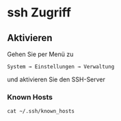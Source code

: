 # ssh Zugriff
## Aktivieren
Gehen Sie per Menü zu 
```
System → Einstellungen → Verwaltung
```
und aktivieren Sie den SSH-Server


### Known Hosts
```
cat ~/.ssh/known_hosts
```
